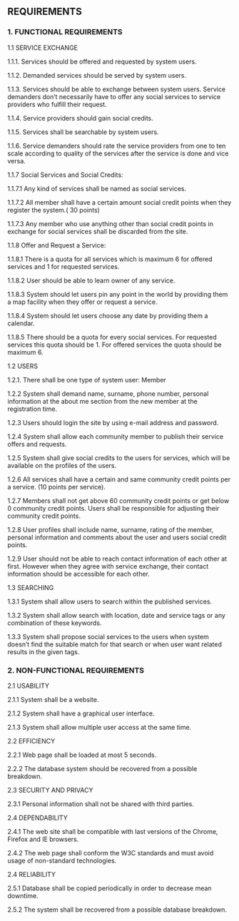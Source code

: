 ## REQUIREMENTS ##

### 1. FUNCTIONAL REQUIREMENTS ###

1.1 SERVICE EXCHANGE

1.1.1. Services should be offered and requested by system users.

1.1.2. Demanded services should be served by system users.

1.1.3. Services should be able to exchange between system users. Service demanders don’t necessarily have to offer any social services to service providers who fulfill their request.

1.1.4. Service providers should gain social credits.

1.1.5. Services shall be searchable by system users.

1.1.6. Service demanders should rate the service providers  from one to ten scale according to quality of the services after the service is done and vice versa.

1.1.7 Social Services and Social Credits:

1.1.7.1 Any kind of services shall be named as social services.

1.1.7.2 All member shall have a certain amount  social credit points when they register the  system.( 30 points)

1.1.7.3 Any member who use anything other than social credit points in exchange for social services shall be discarded from the site.

1.1.8 Offer and Request a Service:

1.1.8.1 There is a quota for all services which is maximum 6 for offered services and 1 for requested services.

1.1.8.2 User should be able to learn owner of any service.

1.1.8.3 System should let users pin any point in the world   by providing them a map facility when they offer or request a service.

1.1.8.4 System should let users choose any date by providing them a calendar.

1.1.8.5 There should be a quota for every social services. For requested services this quota should be 1. For offered services the quota should be maximum 6.

1.2 USERS

1.2.1. There  shall be one type of system user: Member

1.2.2 System shall demand name, surname, phone number,  personal information at the about me section from the new member at the registration time.

1.2.3 Users should login the site by using e-mail address and password.

1.2.4 System shall allow each community member to publish their service offers and requests.

1.2.5 System shall give social credits to the users for services, which will be available on the profiles of the users.

1.2.6 All services shall have a certain and same community credit points per a service. (10 points per  service).

1.2.7 Members shall not get above 60 community credit points or get below 0 community credit points. Users shall be responsible for adjusting their community credit points.

1.2.8 User profiles shall include name, surname, rating of the member, personal information and comments about the user  and users social credit points.

1.2.9 User should not be able to reach contact information of each other at first. However when they agree with  service exchange, their contact information should be accessible for each other.

1.3 SEARCHING

1.3.1 System shall allow users to search within the published services.

1.3.2 System shall allow search with   location, date and service tags or any combination of these keywords.

1.3.3 System shall propose social services to the users when system doesn’t find the suitable match for that search or when user want related results in the given tags.

### 2. NON-FUNCTIONAL REQUIREMENTS ###

2.1 USABILITY

2.1.1 System shall be a website.

2.1.2 System shall have a graphical user interface.

2.1.3 System shall allow multiple user access at the same time.

2.2  EFFICIENCY

2.2.1 Web page shall be loaded at most 5 seconds.

2.2.2 The database system should be recovered from a possible breakdown.

2.3 SECURITY AND PRIVACY

2.3.1 Personal information shall not be shared with third parties.

2.4 DEPENDABILITY

2.4.1 The web site shall be compatible with last versions of the Chrome, Firefox and IE browsers.

2.4.2 The web page shall conform the W3C standards and must avoid usage of non-standard technologies.

2.4 RELIABILITY

2.5.1 Database shall be copied periodically in order to decrease mean downtime.

2.5.2 The system shall be recovered from a possible database breakdown.
